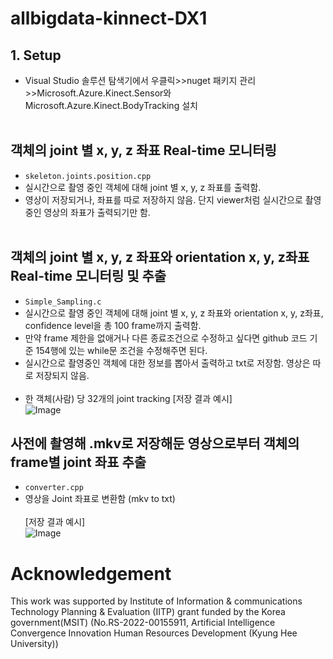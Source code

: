 # allbigdata-kinnect-DX1
## 1. Setup
- Visual Studio 솔루션 탐색기에서 우클릭>>nuget 패키지 관리>>Microsoft.Azure.Kinect.Sensor와 Microsoft.Azure.Kinect.BodyTracking 설치<br><br>

## 객체의 joint 별 x, y, z 좌표 Real-time 모니터링
- ```skeleton.joints.position.cpp```
- 실시간으로 촬영 중인 객체에 대해 joint 별 x, y, z 좌표를 출력함.
- 영상이 저장되거나, 좌표를 따로 저장하지 않음. 단지 viewer처럼 실시간으로 촬영중인 영상의 좌표가 출력되기만 함.<br><br>

## 객체의 joint 별 x, y, z 좌표와 orientation x, y, z좌표 Real-time 모니터링 및 추출
- ```Simple_Sampling.c```
- 실시간으로 촬영 중인 객체에 대해 joint 별 x, y, z 좌표와 orientation x, y, z좌표, confidence level을 총 100 frame까지 출력함.
- 만약 frame 제한을 없애거나 다른 종료조건으로 수정하고 싶다면 github 코드 기준 154행에 있는 while문 조건을 수정해주면 된다.
- 실시간으로 촬영중인 객체에 대한 정보를 뽑아서 출력하고 txt로 저장함. 영상은 따로 저장되지 않음.<br><br>
- 한 객체(사람) 당 32개의 joint tracking
  [저장 결과 예시]<br>
  ![Image](https://github.com/user-attachments/assets/7ba1ddf2-3b5d-48de-931f-30662c827e52)

## 사전에 촬영해 .mkv로 저장해둔 영상으로부터 객체의 frame별 joint 좌표 추출
- ```converter.cpp```
- 영상을 Joint 좌표로 변환함 (mkv to txt)<br><br>
  [저장 결과 예시]<br>
  ![Image](https://github.com/user-attachments/assets/c0aa2046-eafc-4690-8604-20190ac1c227)


# Acknowledgement
This work was supported by Institute of Information & communications Technology Planning & Evaluation (IITP) grant funded by the Korea government(MSIT) (No.RS-2022-00155911, Artificial Intelligence Convergence Innovation Human Resources Development (Kyung Hee University))
